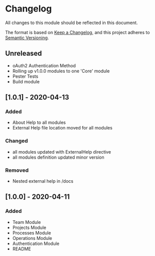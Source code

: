 # Changelog
All changes to this module should be reflected in this document.

The format is based on [Keep a Changelog](https://keepachangelog.com/en/1.0.0/),
and this project adheres to [Semantic Versioning](https://semver.org/spec/v2.0.0.html).

## Unreleased
- oAuth2 Authentication Method
- Rolling up v1.0.0 modules to one 'Core' module
- Pester Tests
- Build module

## [1.0.1] - 2020-04-13
### Added
- About Help to all modules
- External Help file location moved for all modules
### Changed
- all modules updated with ExternalHelp directive
- all modules definition updated minor version
### Removed
- Nested external help in /docs
## [1.0.0] - 2020-04-11
### Added
- Team Module
- Projects Module
- Processes Module
- Operations Module
- Authentication Module
- README